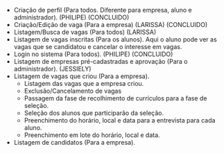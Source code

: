 - Criação de perfil (Para todos. Diferente para empresa, aluno e administrador). (PHILIPE) (CONCLUIDO)
- Criação/Edição de vaga (Para a empresa) (LARISSA) (CONCLUIDO)
- Listagem/Busca de vagas (Para todos) (LARISSA)
- Listagem de vagas inscritas (Para os alunos). Aqui o aluno pode ver as vagas que se candidatou e cancelar o interesse em vagas.
- Login no sistema (Para todos). (PHILIPE) (CONCLUIDO)
- Listagem de empresas pré-cadastradas e aprovação (Para o administrador). (JESSIELY)
- Listagem de vagas que criou (Para a empresa).
	- Listagem das vagas que a empresa criou.
	- Exclusão/Cancelamento de vagas
	- Passagem da fase de recolhimento de currículos para a fase de seleção.
	- Seleção dos alunos que participarão da seleção.
	- Preenchimento do horário, local e data para a entrevista para cada aluno.
	- Preenchimento em lote do horário, local e data.
- Listagem de candidatos (Para a empresa).
